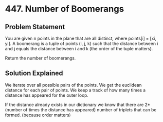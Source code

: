 # 447. Number of Boomerangs

## Problem Statement

You are given n points in the plane that are all distinct, where points[i] = [xi, yi]. A boomerang is a tuple of points (i, j, k) such that the distance between i and j equals the distance between i and k (the order of the tuple matters).

Return the number of boomerangs.

## Solution Explained

We iterate over all possible pairs of the points. We get the euclidean distance for each pair of points. We keep a track of how many times a distance has appeared for the outer loop.

If the distance already exists in our dictionary we know that there are 2\*(number of times the distance has appeared) number of triplets that can be formed. (because order matters)
